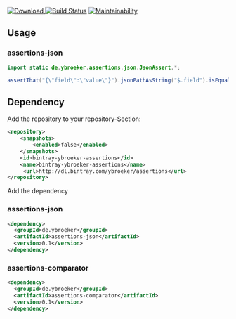 [ ![Download](https://api.bintray.com/packages/ybroeker/assertions/assertions/images/download.svg) ](https://bintray.com/ybroeker/assertions/assertions/_latestVersion)
[![Build Status](https://travis-ci.org/ybroeker/assertions.svg?branch=master)](https://travis-ci.org/ybroeker/assertions)
[![Maintainability](https://api.codeclimate.com/v1/badges/1f948b7bad12dbe6e093/maintainability)](https://codeclimate.com/github/ybroeker/assertions/maintainability)

## Usage

### assertions-json

```java
import static de.ybroeker.assertions.json.JsonAssert.*;

assertThat("{\"field\":\"value\"}").jsonPathAsString("$.field").isEqualTo("value");
```



## Dependency

Add the repository to your repository-Section:

```xml
<repository>
    <snapshots>
        <enabled>false</enabled>
    </snapshots>
    <id>bintray-ybroeker-assertions</id>
    <name>bintray-ybroeker-assertions</name>
     <url>http://dl.bintray.com/ybroeker/assertions</url>
</repository>
```


Add the dependency

### assertions-json

```xml
<dependency>
  <groupId>de.ybroeker</groupId>
  <artifactId>assertions-json</artifactId>
  <version>0.1</version>
</dependency>
```

### assertions-comparator

```xml
<dependency>
  <groupId>de.ybroeker</groupId>
  <artifactId>assertions-comparator</artifactId>
  <version>0.1</version>
</dependency>
```

